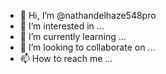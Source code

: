 - 👋 Hi, I’m @nathandelhaze548pro
- 👀 I’m interested in ...
- 🌱 I’m currently learning ...
- 💞️ I’m looking to collaborate on ...
- 📫 How to reach me ...

<!---
nathandelhaze548pro/nathandelhaze548pro is a ✨ special ✨ repository because its `README.md` (this file) appears on your GitHub profile.
You can click the Preview link to take a look at your changes.
--->
